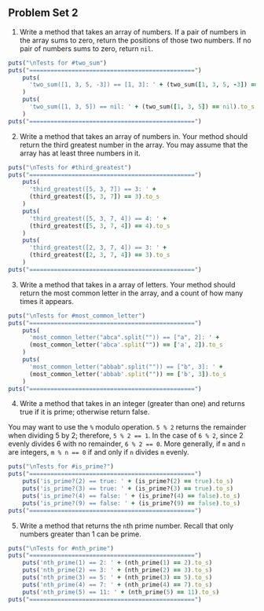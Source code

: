 ## Problem Set 2

1. Write a method that takes an array of numbers. If a pair of numbers
in the array sums to zero, return the positions of those two numbers.
If no pair of numbers sums to zero, return `nil`.

```ruby
puts("\nTests for #two_sum")
puts("===============================================")
    puts(
      'two_sum([1, 3, 5, -3]) == [1, 3]: ' + (two_sum([1, 3, 5, -3]) == [1, 3]).to_s
    )
    puts(
      'two_sum([1, 3, 5]) == nil: ' + (two_sum([1, 3, 5]) == nil).to_s
    )
puts("===============================================")
```

2. Write a method that takes an array of numbers in. Your method should
return the third greatest number in the array. You may assume that
the array has at least three numbers in it.

```ruby
puts("\nTests for #third_greatest")
puts("===============================================")
    puts(
      'third_greatest([5, 3, 7]) == 3: ' +
      (third_greatest([5, 3, 7]) == 3).to_s
    )
    puts(
      'third_greatest([5, 3, 7, 4]) == 4: ' +
      (third_greatest([5, 3, 7, 4]) == 4).to_s
    )
    puts(
      'third_greatest([2, 3, 7, 4]) == 3: ' +
      (third_greatest([2, 3, 7, 4]) == 3).to_s
    )
puts("===============================================")
```

3. Write a method that takes in a array of letters. Your method should
return the most common letter in the array, and a count of how many
times it appears.

```ruby
puts("\nTests for #most_common_letter")
puts("===============================================")
    puts(
      'most_common_letter("abca".split("")) == ["a", 2]: ' +
      (most_common_letter('abca'.split("")) == ['a', 2]).to_s
    )
    puts(
      'most_common_letter("abbab".split("")) == ["b", 3]: ' +
      (most_common_letter('abbab'.split("")) == ['b', 3]).to_s
    )
puts("===============================================")
```
4. Write a method that takes in an integer (greater than one) and
returns true if it is prime; otherwise return false.

You may want to use the `%` modulo operation. `5 % 2` returns the
remainder when dividing 5 by 2; therefore, `5 % 2 == 1`. In the case
of `6 % 2`, since 2 evenly divides 6 with no remainder, `6 % 2 == 0`.
More generally, if `m` and `n` are integers, `m % n == 0` if and only
if `n` divides `m` evenly.

```ruby
puts("\nTests for #is_prime?")
puts("===============================================")
    puts('is_prime?(2) == true: ' + (is_prime?(2) == true).to_s)
    puts('is_prime?(3) == true: ' + (is_prime?(3) == true).to_s)
    puts('is_prime?(4) == false: ' + (is_prime?(4) == false).to_s)
    puts('is_prime?(9) == false: ' + (is_prime?(9) == false).to_s)
puts("===============================================")
```

5. Write a method that returns the `n`th prime number. Recall that only
numbers greater than 1 can be prime.

```ruby
puts("\nTests for #nth_prime")
puts("===============================================")
    puts('nth_prime(1) == 2: ' + (nth_prime(1) == 2).to_s)
    puts('nth_prime(2) == 3: ' + (nth_prime(2) == 3).to_s)
    puts('nth_prime(3) == 5: ' + (nth_prime(3) == 5).to_s)
    puts('nth_prime(4) == 7: ' + (nth_prime(4) == 7).to_s)
    puts('nth_prime(5) == 11: ' + (nth_prime(5) == 11).to_s)
puts("===============================================")
```

